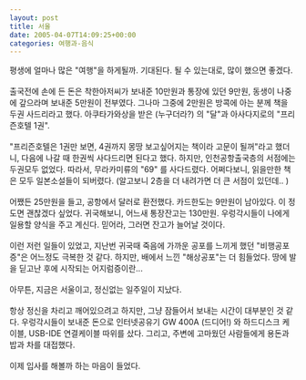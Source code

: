 ```yaml
---
layout: post
title: 서울
date: 2005-04-07T14:09:25+00:00
categories: 여행과-음식
---
```

평생에 얼마나 많은 "여행"을 하게될까. 기대된다. 될 수 있는대로, 많이 했으면 좋겠다.<br /><br />출국전에 손에 든 돈은 착한아저씨가 보내준 10만원과 통장에 있던 9만원, 동생이 나중에 갚으라며 보내준 5만원이 전부였다. 그나마 그중에 2만원은 방콕에 아는 분께 책을 두권 사드리라고 했다. 아쿠타가와상을 받은 (누구더라?) 의 "달"과 아사다지로의 "프리즌호텔 1권". <br /><br />"프리즌호텔은 1권만 보면, 4권까지 몽땅 보고싶어지는 책이라 고문이 될꺼"라고 했더니, 다음에 나갈 때 한권씩 사다드리면 된다고 했다. 하지만, 인천공항출국층의 서점에는 두권모두 없었다. 따라서, 무라카미류의 "69" 를 사다드렸다. 어쩌다보니, 읽을만한 책은 모두 일본소설들이 되버렸다. (알고보니 2층을 더 내려가면 더 큰 서점이 있던데.. )<br /><br />어쨌든 25만원을 들고, 공항에서 달러로 환전했다. 카드한도는 9만원이 남아있다. 이 정도면 괜찮겠다 싶었다. 귀국해보니, 어느새 통장잔고는 130만원. 우렁각시들이 나에게 일용할 양식을 주고 계신다. 믿어라, 그러면 잔고가 늘어날 것이다.<br /><br />이런 저런 일들이 있었고, 지난번 귀국때 죽음에 가까운 공포를 느끼게 했던 "비행공포증"은 어느정도 극복한 것 같다. 하지만, 배에서 느낀 "해상공포"는 더 힘들었다. 땅에 발을 딛고난 후에 시작되는 어지럼증이란...<br /><br />아무튼, 지금은 서울이고, 정신없는 일주일이 지났다. <br /><br />항상 정신을 차리고 깨어있으려고 하지만, 그냥 잠들어서 보내는 시간이 대부분인 것 같다. 우렁각시들이 보내준 돈으로 인터넷공유기 GW 400A (드디어!) 와 하드디스크 케이블, USB-IDE 연결케이블 따위를 샀다. 그리고, 주변에 고마웠던 사람들에게 용돈과 밥과 차를 대접했다.<br /><br />이제 입사를 해볼까 하는 마음이 들었다.
